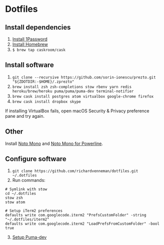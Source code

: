 # Dotfiles

## Install dependencies

1. [Install 1Password](https://1password.com)
2. [Install Homebrew](https://brew.sh)
3. `$ brew tap caskroom/cask`

## Install software

1. `git clone --recursive https://github.com/sorin-ionescu/prezto.git "${ZDOTDIR:-$HOME}/.zprezto"`
2. `brew install zsh zsh-completions stow rbenv yarn redis heroku/brew/heroku puma/puma/puma-dev terminal-notifier`
3. `brew cask install postgres atom virtualbox google-chrome firefox`
4. `brew cask install dropbox skype`

If installing VirtualBox fails, open macOS Security & Privacy preference pane and try again.

## Other

Install [Noto Mono](https://www.google.com/get/noto/) and [Noto Mono for Powerline](https://github.com/powerline/fonts/tree/master/NotoMono).

## Configure software

1. `git clone https://github.com/richardvenneman/dotfiles.git ~/.dotfiles`
2. Run commands:

```shell
# Symlink with stow
cd ~/.dotfiles
stow zsh
stow atom

# Setup iTerm2 preferences
defaults write com.googlecode.iterm2 "PrefsCustomFolder" -string "~/.dotfiles/iterm2"
defaults write com.googlecode.iterm2 "LoadPrefsFromCustomFolder" -bool true
```

3. [Setup Puma-dev](https://github.com/puma/puma-dev#install)
